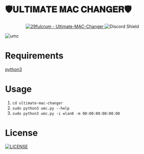 # 🛡𝐔𝐋𝐓𝐈𝐌𝐀𝐓𝐄 𝐌𝐀𝐂 𝐂𝐇𝐀𝐍𝐆𝐄𝐑🛡

<div align="center">
<a href="https://github.com/29fulcrum/Ultimate-MAC-Changer" title="Go to GitHub repo">
  <img src="https://img.shields.io/static/v1?label=29fulcrum&message=Ultimate-MAC-Changer&color=purple&logo=github" alt="29fulcrum - Ultimate-MAC-Changer">
</a>
  <a href="https://discord.gg/VQUvAVpJPr" style="text-decoration: none;">
  <img src="https://discord.com/api/guilds/1336059889524670534/widget.png?style=shield" alt="Discord Shield"/>
</div>

![umc](https://github.com/user-attachments/assets/fb1865cd-4f4d-4607-a90e-dee44d5e19d5)

# Requirements
[python3](https://www.python.org/downloads/)

# Usage
1. `cd ultimate-mac-changer`
2. `sudo python3 umc.py --help`
3. `sudo python3 umc.py -i wlan0 -m 00:00:00:00:00:00`

# License
<a href="https://github.com/29fulcrum/Ultimate-MAC-Changer/blob/main/LICENSE" title="LICENSE">
  <img src="https://img.shields.io/static/v1?label=&message=LICENSE&color=blue&logo=github" alt="LICENSE">
</a>

